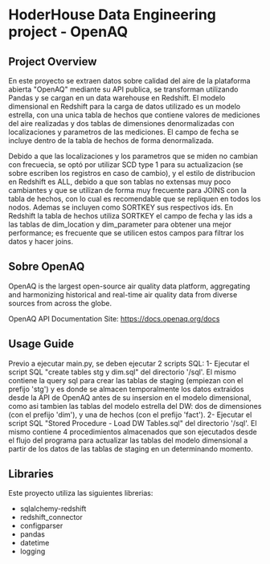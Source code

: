 # HoderHouse Data Engineering project - OpenAQ

## Project Overview
En este proyecto se extraen datos sobre calidad del aire de la plataforma abierta "OpenAQ" mediante su API publica, se transforman utilizando Pandas y se cargan en un data warehouse en Redshift.
El modelo dimensional en Redshift para la carga de datos utilizado es un modelo estrella, con una unica tabla de hechos que contiene valores de mediciones del aire realizadas y dos tablas de dimensiones denormalizadas con localizaciones y parametros de las mediciones.
El campo de fecha se incluye dentro de la tabla de hechos de forma denormalizada.

Debido a que las localizaciones y los parametros que se miden no cambian con frecuecia, se optó por utilizar SCD type 1 para su actualizacion (se sobre escriben los registros en caso de cambio), y el estilo de distribucion en Redshift es ALL, debido a que son tablas no extensas muy poco cambiantes y que se utilizan de forma muy frecuente para JOINS con la tabla de hechos, con lo cual es recomendable que se repliquen en todos los nodos. Ademas se incluyen como SORTKEY sus respectivos ids.
En Redshift la tabla de hechos utiliza SORTKEY el campo de fecha y las ids a las tablas de dim_location y dim_parameter para obtener una mejor performance; es frecuente que se utilicen estos campos para filtrar los datos y hacer joins.


## Sobre OpenAQ
OpenAQ is the largest open-source air quality data platform, aggregating and harmonizing historical and real-time air quality data from diverse sources from across the globe.

OpenAQ API Documentation Site: https://docs.openaq.org/docs

## Usage Guide
Previo a ejecutar main.py, se deben ejecutar 2 scripts SQL:
1- Ejecutar el script SQL "create tables stg y dim.sql" del directorio '/sql'. El mismo contiene la query sql para crear las tablas de staging (empiezan con el prefijo 'stg') y es donde se almacen temporalmente los datos extraidos desde la API de OpenAQ antes de su insersion en el modelo dimensional, como asi tambien las tablas del modelo estrella del DW: dos de dimensiones (con el prefijo 'dim'), y una de hechos (con el prefijo 'fact').
2- Ejecutar el script SQL "Stored Procedure - Load DW Tables.sql" del directorio '/sql'. El mismo contiene 4 procedimientos almacenados que son ejecutados desde el flujo del programa para actualizar las tablas del modelo dimensional a partir de los datos de las tablas de staging en un determinando momento.

## Libraries
Este proyecto utiliza las siguientes librerias:
- sqlalchemy-redshift
- redshift_connector
- configparser
- pandas
- datetime
- logging

